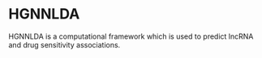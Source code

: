 # HGNNLDA
HGNNLDA is a computational framework which is used to predict lncRNA and drug sensitivity associations.
